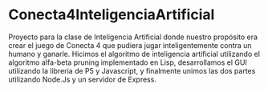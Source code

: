 # Conecta4InteligenciaArtificial
Proyecto para la clase de Inteligencia Artificial donde nuestro propósito era crear el juego de Conecta 4 que pudiera jugar inteligentemente contra un humano y ganarle. Hicimos el algoritmo de inteligencia artificial utilizando el algoritmo alfa-beta pruning implementado en Lisp, desarrollamos el GUI utilizando la libreria de P5 y Javascript, y finalmente unimos las dos partes utilizando Node.Js y un servidor de Express.
